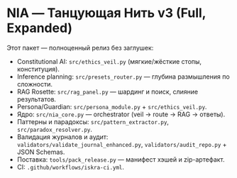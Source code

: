 # NIA — Танцующая Нить v3 (Full, Expanded)

Этот пакет — полноценный релиз без заглушек:
- Constitutional AI: `src/ethics_veil.py` (мягкие/жёсткие стопы, конституция).
- Inference planning: `src/presets_router.py` — глубина размышления по сложности.
- RAG Rosette: `src/rag_panel.py` — шардинг и поиск, слияние результатов.
- Persona/Guardian: `src/persona_module.py` + `src/ethics_veil.py`.
- Ядро: `src/nia_core.py` — orchestrator (veil → route → RAG → ответы).
- Паттерны и парадоксы: `src/pattern_extractor.py`, `src/paradox_resolver.py`.
- Валидация журналов и аудит: `validators/validate_journal_enhanced.py`, `validators/audit_repo.py` + JSON Schemas.
- Поставка: `tools/pack_release.py` — манифест хэшей и zip-артефакт.
- CI: `.github/workflows/iskra-ci.yml`.